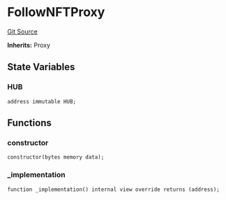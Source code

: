 # FollowNFTProxy
[Git Source](https://github.com/digiv3rse/core-contracts/blob/5454b58664fab805b6888a68ff40915d251f32f3/contracts/base/upgradeability/FollowNFTProxy.sol)

**Inherits:**
Proxy


## State Variables
### HUB

```solidity
address immutable HUB;
```


## Functions
### constructor


```solidity
constructor(bytes memory data);
```

### _implementation


```solidity
function _implementation() internal view override returns (address);
```

